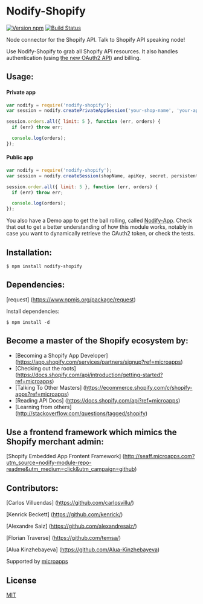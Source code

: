 # Nodify-Shopify

[![Version npm](https://img.shields.io/npm/v/nodify-shopify.svg)](https://www.npmjs.com/package/nodify-shopify)
[![Build Status](https://img.shields.io/travis/microapps/Nodify-Shopify/master.svg)](https://travis-ci.org/microapps/Nodify-Shopify)

Node connector for the Shopify API. Talk to Shopify API speaking node!

Use Nodify-Shopify to grab all Shopify API resources.
It also handles authentication (using [the new OAuth2 API](http://www.shopify.com/technology/5922341-sound-the-trumpets-oauth2-has-arrived?ref=microapps)) and billing.

## Usage:

#### Private app

```js
var nodify = require('nodify-shopify');
var session = nodify.createPrivateAppSession('your-shop-name', 'your-api-key', 'your-password');

session.orders.all({ limit: 5 }, function (err, orders) {
  if (err) throw err;

  console.log(orders);
});
```

#### Public app

```js
var nodify = require('nodify-shopify');
var session = nodify.createSession(shopName, apiKey, secret, persistentOauth2Token);

session.order.all({ limit: 5 }, function (err, orders) {
  if (err) throw err;

  console.log(orders);
});
```

You also have a Demo app to get the ball rolling, called [Nodify-App](https://github.com/microapps/Nodify-App).
Check that out to get a better understanding of how this module works, notably in case you want to dynamically
retrieve the OAuth2 token, or check the tests.

## Installation:

```shell
$ npm install nodify-shopify
```

## Dependencies:

[request] (https://www.npmjs.org/package/request)

Install dependencies:

```shell
$ npm install -d
```

## Become a master of the Shopify ecosystem by:

* [Becoming a Shopify App Developer] (https://app.shopify.com/services/partners/signup?ref=microapps)
* [Checking out the roots] (https://docs.shopify.com/api/introduction/getting-started?ref=microapps)
* [Talking To Other Masters] (https://ecommerce.shopify.com/c/shopify-apps?ref=microapps)
* [Reading API Docs] (https://docs.shopify.com/api?ref=microapps)
* [Learning from others] (http://stackoverflow.com/questions/tagged/shopify)

## Use a frontend framework which mimics the Shopify merchant admin:
[Shopify Embedded App Frontent Framework] (http://seaff.microapps.com?utm_source=nodify-module-repo-readme&utm_medium=click&utm_campaign=github)

## Contributors:
[Carlos Villuendas] (https://github.com/carlosvillu/)

[Kenrick Beckett] (https://github.com/kenrick/)

[Alexandre Saiz] (https://github.com/alexandresaiz/)

[Florian Traverse] (https://github.com/temsa/)

[Alua Kinzhebayeva] (https://github.com/Alua-Kinzhebayeva)

Supported by [microapps](http://www.microapps.com/?utm_source=nodify-module-repo-readme&utm_medium=click&utm_campaign=github)


## License

[MIT](LICENSE)
